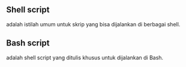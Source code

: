 ## Shell script 
adalah istilah umum untuk skrip yang bisa dijalankan di berbagai shell.
## Bash script 
adalah shell script yang ditulis khusus untuk dijalankan di Bash.

